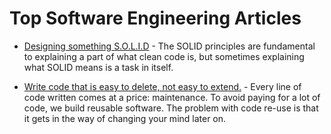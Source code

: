 # Top Software Engineering Articles

* [Designing something S.O.L.I.D](https://www.novoda.com/blog/designing-something-solid/) - The SOLID principles are fundamental to explaining a part of what clean code is, but sometimes explaining what SOLID means is a task in itself.

* [Write code that is easy to delete, not easy to extend.](http://programmingisterrible.com/post/139222674273/write-code-that-is-easy-to-delete-not-easy-to) - Every line of code written comes at a price: maintenance. To avoid paying for a lot of code, we build reusable software. The problem with code re-use is that it gets in the way of changing your mind later on.
